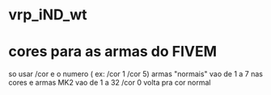# vrp_iND_wt

# cores para as armas do FIVEM

so usar /cor e o numero ( ex: /cor 1   /cor 5)
armas "normais" vao de 1 a 7 nas cores e armas MK2 vao de 1 a 32
/cor 0 volta pra cor normal
